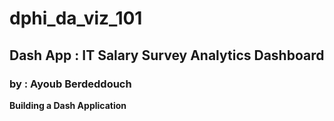 # dphi_da_viz_101

## Dash App : IT Salary Survey Analytics Dashboard 
### by : Ayoub Berdeddouch

**Building a Dash Application**
